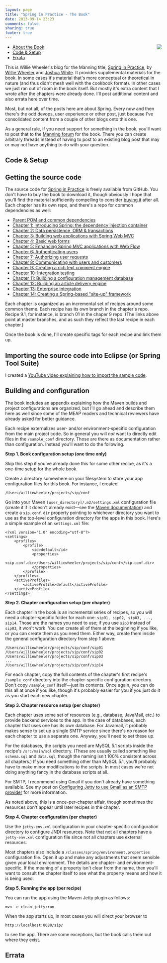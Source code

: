 ```yaml
---
layout: page
title: "Spring in Practice - The Book"
date: 2013-09-14 23:23
comments: false
sharing: true
footer: true
---
```

<img src="http://springinpractice.s3.amazonaws.com/blog/images/sip-cover.png" align="right" />

* [About the Book](#about)
* [Code &amp; Setup](#code-and-setup)
* [Errata](#errata)

<section id="about">

This is Willie Wheeler's blog for the Manning title, [Spring in Practice](http://manning.com/wheeler/), by [Willie Wheeler](https://twitter.com/williewheeler) and [Joshua White](https://twitter.com/joshuawhite929). It provides supplemental materials for the book. In some cases it's material that's more conceptual or theoretical in nature (and thus didn't mesh well with the cookbook format). In other cases we just ran out of room in the book itself. But mostly it's extra content that I wrote after the chapters were already done. I'll post additional content and also errata here over time.

Most, but not all, of the posts here are about Spring. Every now and then there's the odd devops, user experience or other post, just because I've consolidated content from a couple of other blogs onto this one.

As a general rule, if you need support for something in the book, you'll want to post that to the [Manning forum](http://www.manning-sandbox.com/forum.jspa?forumID=503) for the book. There you can create arbitrary threads instead of having to post to an existing blog post that may or may not have anything to do with your question.

</section>
<section id="code-and-setup">

Code &amp; Setup
================

Getting the source code
-----------------------

The source code for [Spring in Practice](http://manning.com/wheeler/) is freely available from GitHub. You don't have to buy the book to download it, though obviously I hope that you'll find the material sufficiently compelling to consider [buying it](http://manning.com/wheeler/) after all. Each chapter has its own repo, and there's a repo for common dependencies as well:

<ul>
<li><a href="https://github.com/springinpractice/sip-top">Parent POM and common dependencies </a></li>
<li><a href="https://github.com/springinpractice/sip01">Chapter 1: Introducing Spring: the dependency injection container</a></li>
<li><a href="https://github.com/springinpractice/sip02">Chapter 2: Data persistence, ORM &amp; transactions</a></li>
<li><a href="https://github.com/springinpractice/sip03">Chapter 3: Building web applications with Spring Web MVC</a></li>
<li><a href="https://github.com/springinpractice/sip04">Chapter 4: Basic web forms</a></li>
<li><a href="https://github.com/springinpractice/sip05">Chapter 5: Enhancing Spring MVC applications with Web Flow</a></li>
<li><a href="https://github.com/springinpractice/sip06">Chapter 6: Authenticating users</a></li>
<li><a href="https://github.com/springinpractice/sip07">Chapter 7: Authorizing user requests</a></li>
<li><a href="https://github.com/springinpractice/sip08">Chapter 8: Communicating with users and customers</a></li>
<li><a href="https://github.com/springinpractice/sip09">Chapter 9: Creating a rich text comment engine</a></li>
<li><a href="https://github.com/springinpractice/sip10">Chapter 10: Integration testing</a></li>
<li><a href="https://github.com/springinpractice/sip11">Chapter 11: Building a configuration management database</a></li>
<li><a href="https://github.com/springinpractice/sip12">Chapter 12: Building an article delivery engine</a></li>
<li><a href="https://github.com/springinpractice/sip13">Chapter 13: Enterprise integration</a></li>
<li><a href="https://github.com/springinpractice/sip14">Chapter 14: Creating a Spring-based "site-up" framework</a></li>
</ul>

Each chapter is organized as an incremental set of recipes around some common theme. Each recipe has its own branch in the chapter's repo. Recipe 9.1, for instance, is branch 01 in the chaper 9 repo. (The links above point at master branches, and as such they reflect the last recipe in each chapter.)

Once the book is done, I'll create specific tags for each recipe and link them up.

Importing the source code into Eclipse (or Spring Tool Suite)
-------------------------------------------------------------

I created a [YouTube video explaining how to import the sample code](http://www.youtube.com/watch?v=0831ETZinmE).

Building and configuration
--------------------------

The book includes an appendix explaining how the Maven builds and project configurations are organized, but I'll go ahead and describe them here as well since some of the MEAP readers and technical reviewers have already asked for better guidance.

Each recipe externalizes user- and/or environment-specific configuration from the main project code. So in general you will <i>not</i> want to directly edit files in the `/sample_conf` directory. Those are there as documentation rather than configuration. Instead you'll want to do the following.

**Step 1. Book configuration setup (one time only)**

Skip this step if you've already done this for some other recipe, as it's a one-time setup for the whole book.

Create a directory somewhere on your filesystem to store your app configuration files for this book. For instance, I created

`/Users/williewheeler/projects/sip/conf`

Go into your Maven `[user_directory]/.m2/settings.xml` configuration file (create it if it doesn't already exist&mdash;see the <a href="http://maven.apache.org/settings.html" target="_blank">Maven documentation</a>) and create a `sip.conf.dir` property pointing to whichever directory you want to use as the top-level configuration directory for the apps in this book. Here's a simple example of an `settings.xml` file:

    <?xml version="1.0" encoding="utf-8"?>
    <settings>
        <profiles>
            <profile>
                <id>default</id>
                <properties>
                    <sip.conf.dir>/Users/williewheeler/projects/sip/conf</sip.conf.dir>
                </properties>
            </profile>
        </profiles>
        <activeProfiles>
            <activeProfile>default</activeProfile>
        </activeProfile>
    </settings>

**Step 2. Chapter configuration setup (per chapter)**

Each chapter in the book is an incremental series of recipes, so you will need a chapter-specific folder for each one: `sip01, sip02, sip03, ..., sip14`. Those are the names you need to use; if you use `sip3` instead of `sip03`, it won't work. You can create all of them at the beginning if you like, or you can create them as you need them. Either way, create them inside the general configuration directory from step 1 above:

    /Users/williewheeler/projects/sip/conf/sip01
    /Users/williewheeler/projects/sip/conf/sip02 
    /Users/williewheeler/projects/sip/conf/sip03
    ...
    /Users/williewheeler/projects/sip/conf/sip14

For each chapter, copy the full contents of the chapter's first recipe's `/sample_conf` directory into the chapter-specific configuration directory. Don't copy `/sample_conf` itself&mdash;just its contents. Once again, you can do this all at once if you like, though it's probably easier for you if you just do it as you start each new chapter.

**Step 3. Chapter resource setup (per chapter)**

Each chapter uses some set of resources (e.g., database, JavaMail, etc.) to provide backend services to the app. In the case of databases, each chapter that uses one has its own database. For Javamail, it probably makes sense to set up a single SMTP service since there's no reason for each chapter to use a separate one. Anyway, you'll need to set these up.

For the databases, the scripts you need are MySQL 5.1 scripts inside the recipe's `/src/main/sql` directory. (These are usually called something like `schema.sql` and `data.sql`, though the naming isn't 100% consistent across all chapters.) If you need something other than MySQL 5.1, you'll probably have to make minor modifications to the scripts. In most cases we're not doing anything fancy in the database scripts at all.

For SMTP, I recommend using Gmail if you don't already have something available. See my post on <a href="http://springinpractice.com/2012/04/29/configuring-jetty-to-use-gmail-as-an-smtp-provider/">Configuring Jetty to use Gmail as an SMTP provider</a> for more information.

As noted above, this is a once-per-chapter affair, though sometimes the resources don't appear until later recipes in the chapter.

**Step 4. Chapter configuration (per chapter)**

Use the `jetty-env.xml` configuration in your chapter-specific configuration directory to configure JNDI resources. Note that not all chapters have a `jetty-env.xml` configuration file since not all chapters use external resources.

Most chapters also include a `/classes/spring/environment.properties` configuration file. Open it up and make any adjustments that seem sensible given your local environment. The details are chapter- and environment-specific. If the meaning of a property isn't clear from the name, then you'll want to consult the chapter itself to see what the property means and how it is being used.

**Step 5. Running the app (per recipe)**

You can run the app using the Maven Jetty plugin as follows:

`mvn -e clean jetty:run`

When the app starts up, in most cases you will direct your browser to

`http://localhost:8080/sip/`

to see the app. There are some exceptions, but the book calls them out where they exist.

</section>
<section id="errata">

Errata
======

</section>
